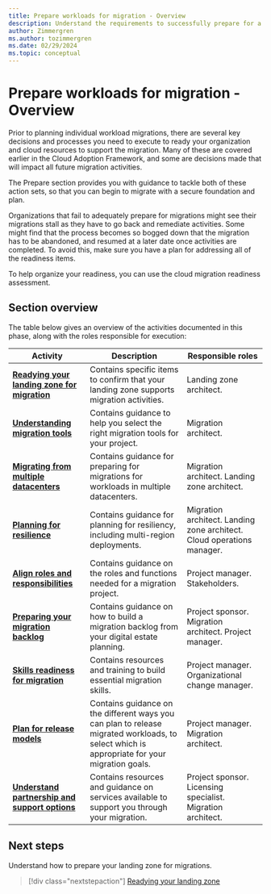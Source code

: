 ```yaml
---
title: Prepare workloads for migration - Overview
description: Understand the requirements to successfully prepare for a cloud migration.
author: Zimmergren
ms.author: tozimmergren
ms.date: 02/29/2024
ms.topic: conceptual
---
```


# Prepare workloads for migration - Overview

Prior to planning individual workload migrations, there are several key decisions and processes you need to execute to ready your organization and cloud resources to support the migration. Many of these are covered earlier in the Cloud Adoption Framework, and some are decisions made that will impact all future migration activities.

The Prepare section provides you with guidance to tackle both of these action sets, so that you can begin to migrate with a secure foundation and plan.

Organizations that fail to adequately prepare for migrations might see their migrations stall as they have to go back and remediate activities. Some might find that the process becomes so bogged down that the migration has to be abandoned, and resumed at a later date once activities are completed. To avoid this, make sure you have a plan for addressing all of the readiness items.

To help organize your readiness, you can use the cloud migration readiness assessment.

## Section overview

The table below gives an overview of the activities documented in this phase, along with the roles responsible for execution:

|Activity|Description|Responsible roles|
|---|---|---|
|**[Readying your landing zone for migration](./ready-alz.md)**|Contains specific items to confirm that your landing zone supports migration activities.|Landing zone architect.|
|**[Understanding migration tools](./migration-tools-decision-guide.md)**|Contains guidance to help you select the right migration tools for your project.|Migration architect.|
|**[Migrating from multiple datacenters](./multiple-datacenters.md)**|Contains guidance for preparing for migrations for workloads in multiple datacenters.|Migration architect. Landing zone architect.|
|**[Planning for resilience](./multiple-regions.md)**|Contains guidance for planning for resiliency, including multi-region deployments.|Migration architect. Landing zone architect. Cloud operations manager.|
|**[Align roles and responsibilities](./roles-and-responsibilities.md)**|Contains guidance on the roles and functions needed for a migration project.|Project manager. Stakeholders.|
|**[Preparing your migration backlog](./migration-backlog-review.md)**|Contains guidance on how to build a migration backlog from your digital estate planning.|Project sponsor. Migration architect. Project manager.|
|**[Skills readiness for migration](./suggested-skills.md)**|Contains resources and training to build essential migration skills.|Project manager. Organizational change manager.|
|**[Plan for release models](../assess/release-models.md)**|Contains guidance on the different ways you can plan to release migrated workloads, to select which is appropriate for your migration goals.|Project manager. Migration architect.|
|**[Understand partnership and support options](./partnership-options.md)**|Contains resources and guidance on services available to support you through your migration.|Project sponsor. Licensing specialist. Migration architect.|

## Next steps

Understand how to prepare your landing zone for migrations.

> [!div class="nextstepaction"]
> [Readying your landing zone](./ready-alz.md)
